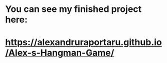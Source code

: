# You can see my finished project here:

# https://alexandruraportaru.github.io/Alex-s-Hangman-Game/
